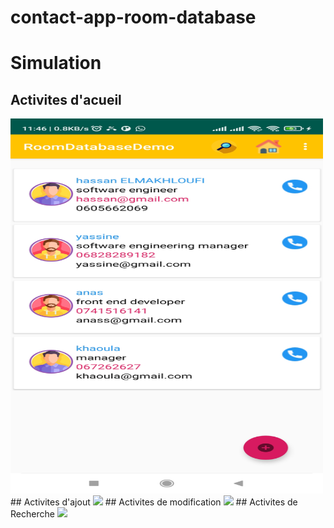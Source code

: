 # contact-app-room-database

# Simulation


## Activites d'acueil

<img src="https://github.com/Hassan-ELMAKHLOUFI/contact-app-room-database/blob/main/list.jpg" width="500" height="600">
## Activites d'ajout

<img src="https://www.zohowebstatic.com/sites/default/files/zoho_general_pages/zh-mobileapp.png">
## Activites de modification

<img src="https://www.zohowebstatic.com/sites/default/files/zoho_general_pages/zh-mobileapp.png">
## Activites de Recherche

<img src="https://www.zohowebstatic.com/sites/default/files/zoho_general_pages/zh-mobileapp.png">

